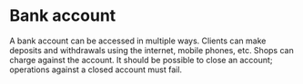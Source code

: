 # Bank account
A bank account can be accessed in multiple ways. Clients can make deposits and withdrawals using the internet, mobile phones, etc. Shops can charge against the account. It should be possible to close an account; operations against a closed account must fail.